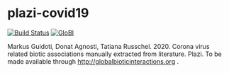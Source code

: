 # plazi-covid19
[![Build Status](https://travis-ci.org/globalbioticinteractions/plazi-covid19.svg)](https://travis-ci.org/globalbioticinteractions/plazi-covid19) [![GloBI](http://api.globalbioticinteractions.org/interaction.svg?accordingTo=globi:globalbioticinteractions/plazi-covid19)](http://globalbioticinteractions.org/?accordingTo=globi:globalbioticinteractions/plazi-covid19)

Markus Guidoti, Donat Agnosti, Tatiana Russchel. 2020. Corona virus related biotic associations manually extracted from literature. Plazi. 
To be made available through http://globalbioticinteractions.org .
